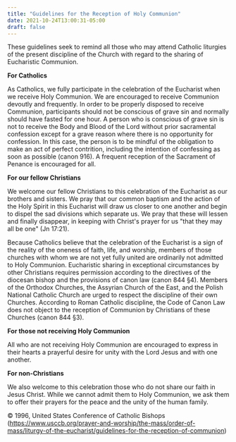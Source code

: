 ```yaml
---
title: "Guidelines for the Reception of Holy Communion"
date: 2021-10-24T13:00:31-05:00
draft: false
---
```

These guidelines seek to remind all those who may attend Catholic liturgies of the present discipline of the Church with regard to the sharing of Eucharistic Communion.
<!--more-->
**For Catholics**

As Catholics, we fully participate in the celebration of the Eucharist when we receive Holy Communion. We are encouraged to receive Communion devoutly and frequently. In order to be properly disposed to receive Communion, participants should not be conscious of grave sin and normally should have fasted for one hour. A person who is conscious of grave sin is not to receive the Body and Blood of the Lord without prior sacramental confession except for a grave reason where there is no opportunity for confession. In this case, the person is to be mindful of the obligation to make an act of perfect contrition, including the intention of confessing as soon as possible (canon 916). A frequent reception of the Sacrament of Penance is encouraged for all.

**For our fellow Christians**

We welcome our fellow Christians to this celebration of the Eucharist as our brothers and sisters. We pray that our common baptism and the action of the Holy Spirit in this Eucharist will draw us closer to one another and begin to dispel the sad divisions which separate us. We pray that these will lessen and finally disappear, in keeping with Christ's prayer for us "that they may all be one" (Jn 17:21).

Because Catholics believe that the celebration of the Eucharist is a sign of the reality of the oneness of faith, life, and worship, members of those churches with whom we are not yet fully united are ordinarily not admitted to Holy Communion. Eucharistic sharing in exceptional circumstances by other Christians requires permission according to the directives of the diocesan bishop and the provisions of canon law (canon 844 §4). Members of the Orthodox Churches, the Assyrian Church of the East, and the Polish National Catholic Church are urged to respect the discipline of their own Churches. According to Roman Catholic discipline, the Code of Canon Law does not object to the reception of Communion by Christians of these Churches (canon 844 §3).

**For those not receiving Holy Communion**

All who are not receiving Holy Communion are encouraged to express in their hearts a prayerful desire for unity with the Lord Jesus and with one another.

**For non-Christians**

We also welcome to this celebration those who do not share our faith in Jesus Christ. While we cannot admit them to Holy Communion, we ask them to offer their prayers for the peace and the unity of the human family.

 

© 1996, United States Conference of Catholic Bishops (https://www.usccb.org/prayer-and-worship/the-mass/order-of-mass/liturgy-of-the-eucharist/guidelines-for-the-reception-of-communion)